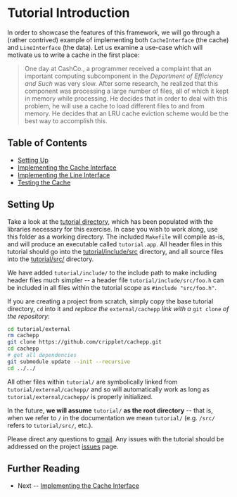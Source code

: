 Tutorial Introduction
====

In order to showcase the features of this framework, we will go through a (rather contrived) example of implementing both `CacheInterface` (the cache) and 
`LineInterface` (the data). Let us examine a use-case which will motivate us to write a cache in the first place:

> One day at CashCo., a programmer received a complaint that an important computing subcomponent in the *Department of Efficiency and Such* was very slow. After some 
> research, he realized that this component was processing a large number of files, all of which it kept in memory while processing. He decides that in order to deal 
> with this problem, he will use a cache to load different files to and from memory. He decides that an LRU cache eviction scheme would be the best way to accomplish 
> this.

Table of Contents
----

* [Setting Up](intro.md)
* [Implementing the Cache Interface](cache.md)
* [Implementing the Line Interface](line.md)
* [Testing the Cache](testing.md)

Setting Up
----

Take a look at the [tutorial directory](../../tutorial/), which has been populated with the libraries necessary for this exercise. In case you wish to work along, use 
this folder as a working directory. The included `Makefile` will compile as-is, and will produce an executable called `tutorial.app`. All header files in this tutorial 
should go into the [tutorial/include/src](../../tutorial/include/src/) directory, and all source files into the [tutorial/src/](../../tutorial/src/) directory.

We have added `tutorial/include/` to the include path to make including header files much simpler -- a header file `tutorial/include/src/foo.h` can be included in all 
files within the tutorial scope as `#include "src/foo.h"`.

If you are creating a project from scratch, simply copy the base tutorial directory, `cd` into it and *replace the* `external/cachepp` *link with a* `git clone` *of the 
repository*:

```bash
cd tutorial/external
rm cachepp
git clone https://github.com/cripplet/cachepp.git
cd cachepp
# get all dependencies
git submodule update --init --recursive
cd ../../
```

All other files within `tutorial/` are symbolically linked from `tutorial/external/cachepp/` and so will automatically work as long as `tutorial/external/cachepp/` is 
properly initialized.

In the future, **we will assume** `tutorial/` **as the root directory** -- that is, when we refer to `/` in the documentation we mean `tutorial/` (e.g. `/src/` refers to 
`tutorial/src/`, etc.).

Please direct any questions to [gmail](mailto:minke.zhang@gmail.com). Any issues with the tutorial should be addressed on the project 
[issues](https://github.com/cripplet/cachepp/issues) page.

Further Reading
----

* Next -- [Implementing the Cache Interface](cache.md)

